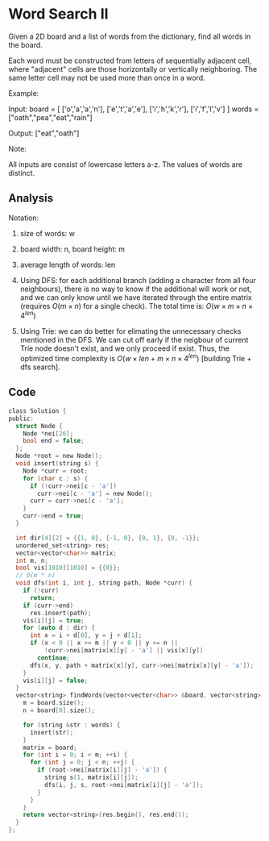 # Word Search II

Given a 2D board and a list of words from the dictionary, find all words in the board.

Each word must be constructed from letters of sequentially adjacent cell, where "adjacent" cells are those horizontally or vertically neighboring. The same letter cell may not be used more than once in a word.

 

Example:

Input: 
board = [
  ['o','a','a','n'],
  ['e','t','a','e'],
  ['i','h','k','r'],
  ['i','f','l','v']
]
words = ["oath","pea","eat","rain"]

Output: ["eat","oath"]


Note:

All inputs are consist of lowercase letters a-z.
The values of words are distinct.

## Analysis

Notation:

1. size of words: w
2. board width: n, board height: m
3. average length of words: len

1. Using DFS: for each additional branch (adding a character from all four neighbours), there is no way to know if the additional will work or not, and we can only know until we have iterated through the entire matrix (requires $O(m \times n)$ for a single check). The total time is: $O(w \times m \times n \times 4^{len})$ 
2. Using Trie: we can do better for elimating the unnecessary checks mentioned in the DFS. We can cut off early if the neigbour of current Trie node doesn't exist, and we only proceed if exist. Thus, the optimized time complexity is $O(w \times len + m \times n \times 4 ^ {len})$ [building Trie + dfs search].

## Code

```c
class Solution {
public:
  struct Node {
    Node *nei[26];
    bool end = false;
  };
  Node *root = new Node();
  void insert(string s) {
    Node *curr = root;
    for (char c : s) {
      if (!curr->nei[c - 'a'])
        curr->nei[c - 'a'] = new Node();
      curr = curr->nei[c - 'a'];
    }
    curr->end = true;
  }

  int dir[4][2] = {{1, 0}, {-1, 0}, {0, 1}, {0, -1}};
  unordered_set<string> res;
  vector<vector<char>> matrix;
  int m, n;
  bool vis[1010][1010] = {{0}};
  // O(m * n)
  void dfs(int i, int j, string path, Node *curr) {
    if (!curr)
      return;
    if (curr->end)
      res.insert(path);
    vis[i][j] = true;
    for (auto d : dir) {
      int x = i + d[0], y = j + d[1];
      if (x < 0 || x >= m || y < 0 || y >= n ||
          !curr->nei[matrix[x][y] - 'a'] || vis[x][y])
        continue;
      dfs(x, y, path + matrix[x][y], curr->nei[matrix[x][y] - 'a']);
    }
    vis[i][j] = false;
  }
  vector<string> findWords(vector<vector<char>> &board, vector<string> &words) {
    m = board.size();
    n = board[0].size();

    for (string &str : words) {
      insert(str);
    }
    matrix = board;
    for (int i = 0; i < m; ++i) {
      for (int j = 0; j < n; ++j) {
        if (root->nei[matrix[i][j] - 'a']) {
          string s(1, matrix[i][j]);
          dfs(i, j, s, root->nei[matrix[i][j] - 'a']);
        }
      }
    }
    return vector<string>(res.begin(), res.end());
  }
};

```